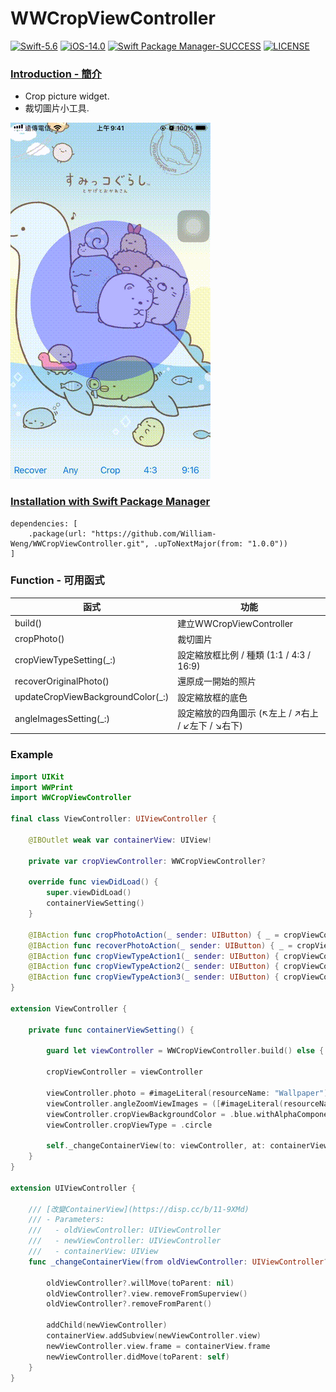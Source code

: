 # WWCropViewController
[![Swift-5.6](https://img.shields.io/badge/Swift-5.6-orange.svg?style=flat)](https://developer.apple.com/swift/) [![iOS-14.0](https://img.shields.io/badge/iOS-14.0-pink.svg?style=flat)](https://developer.apple.com/swift/) [![Swift Package Manager-SUCCESS](https://img.shields.io/badge/Swift_Package_Manager-SUCCESS-blue.svg?style=flat)](https://developer.apple.com/swift/) [![LICENSE](https://img.shields.io/badge/LICENSE-MIT-yellow.svg?style=flat)](https://developer.apple.com/swift/)

### [Introduction - 簡介](https://swiftpackageindex.com/William-Weng)
- Crop picture widget.
- 裁切圖片小工具.

![](./Example.gif)

### [Installation with Swift Package Manager](https://medium.com/彼得潘的-swift-ios-app-開發問題解答集/使用-spm-安裝第三方套件-xcode-11-新功能-2c4ffcf85b4b)
```
dependencies: [
    .package(url: "https://github.com/William-Weng/WWCropViewController.git", .upToNextMajor(from: "1.0.0"))
]
```

### Function - 可用函式
|函式|功能|
|-|-|
|build()|建立WWCropViewController|
|cropPhoto()|裁切圖片|
|cropViewTypeSetting(_:)|設定縮放框比例 / 種類 (1:1 / 4:3 / 16:9)|
|recoverOriginalPhoto()|還原成一開始的照片|
|updateCropViewBackgroundColor(_:)|設定縮放框的底色|
|angleImagesSetting(_:)|設定縮放的四角圖示 (↖左上 / ↗右上 / ↙左下 / ↘右下)|

### Example
```swift
import UIKit
import WWPrint
import WWCropViewController

final class ViewController: UIViewController {
    
    @IBOutlet weak var containerView: UIView!
    
    private var cropViewController: WWCropViewController?
    
    override func viewDidLoad() {
        super.viewDidLoad()
        containerViewSetting()
    }
    
    @IBAction func cropPhotoAction(_ sender: UIButton) { _ = cropViewController?.cropPhoto() }
    @IBAction func recoverPhotoAction(_ sender: UIButton) { _ = cropViewController?.recoverOriginalPhoto() }
    @IBAction func cropViewTypeAction1(_ sender: UIButton) { cropViewController?.cropViewTypeSetting(.rectangle) }
    @IBAction func cropViewTypeAction2(_ sender: UIButton) { cropViewController?.cropViewTypeSetting(.scaleRectangle(.to4_3)) }
    @IBAction func cropViewTypeAction3(_ sender: UIButton) { cropViewController?.cropViewTypeSetting(.scaleRectangle(.to9_16)) }
}

extension ViewController {
 
    private func containerViewSetting() {
        
        guard let viewController = WWCropViewController.build() else { return }
        
        cropViewController = viewController
        
        viewController.photo = #imageLiteral(resourceName: "Wallpaper")
        viewController.angleZoomViewImages = ([#imageLiteral(resourceName: "Angle_LeftTop"), #imageLiteral(resourceName: "Angle_RightTop"), #imageLiteral(resourceName: "Angle_LefttBottom"), #imageLiteral(resourceName: "Angle_RightBottom")])
        viewController.cropViewBackgroundColor = .blue.withAlphaComponent(0.3)
        viewController.cropViewType = .circle
        
        self._changeContainerView(to: viewController, at: containerView)
    }
}

extension UIViewController {
    
    /// [改變ContainerView](https://disp.cc/b/11-9XMd)
    /// - Parameters:
    ///   - oldViewController: UIViewController
    ///   - newViewController: UIViewController
    ///   - containerView: UIView
    func _changeContainerView(from oldViewController: UIViewController? = nil ,to newViewController: UIViewController, at containerView: UIView) {
        
        oldViewController?.willMove(toParent: nil)
        oldViewController?.view.removeFromSuperview()
        oldViewController?.removeFromParent()
        
        addChild(newViewController)
        containerView.addSubview(newViewController.view)
        newViewController.view.frame = containerView.frame
        newViewController.didMove(toParent: self)
    }
}
```

